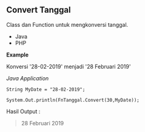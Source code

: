 ## Convert Tanggal

Class dan Function untuk mengkonversi tanggal.

 - Java
 - PHP

**Example**

Konversi '28-02-2019' menjadi '28 Februari 2019'

*Java Application*

    String MyDate = "28-02-2019";
    
    System.Out.println(FnTanggal.Convert(30,MyDate));

Hasil Output :
> 28 Februari 2019
